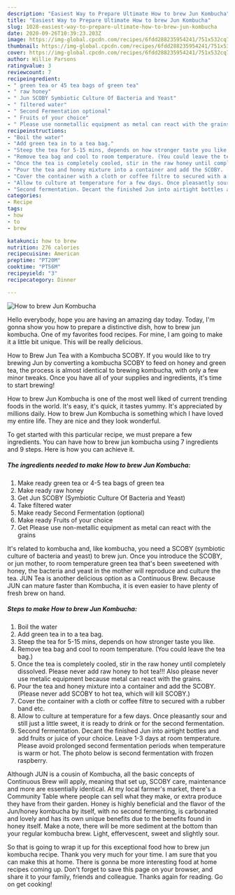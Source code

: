 ```yaml
---
description: "Easiest Way to Prepare Ultimate How to brew Jun Kombucha"
title: "Easiest Way to Prepare Ultimate How to brew Jun Kombucha"
slug: 1028-easiest-way-to-prepare-ultimate-how-to-brew-jun-kombucha
date: 2020-09-26T10:39:23.203Z
image: https://img-global.cpcdn.com/recipes/6fdd288235954241/751x532cq70/how-to-brew-jun-kombucha-recipe-main-photo.jpg
thumbnail: https://img-global.cpcdn.com/recipes/6fdd288235954241/751x532cq70/how-to-brew-jun-kombucha-recipe-main-photo.jpg
cover: https://img-global.cpcdn.com/recipes/6fdd288235954241/751x532cq70/how-to-brew-jun-kombucha-recipe-main-photo.jpg
author: Willie Parsons
ratingvalue: 3
reviewcount: 7
recipeingredient:
- " green tea or 45 tea bags of green tea"
- " raw honey"
- " Jun SCOBY Symbiotic Culture Of Bacteria and Yeast"
- " filtered water"
- " Second Fermentation optional"
- " Fruits of your choice"
- " Please use nonmetallic equipment as metal can react with the grains"
recipeinstructions:
- "Boil the water"
- "Add green tea in to a tea bag."
- "Steep the tea for 5-15 mins, depends on how stronger taste you like."
- "Remove tea bag and cool to room temperature. (You could leave the tea bag.)"
- "Once the tea is completely cooled, stir in the raw honey until completely dissolved. Please never add raw honey to hot tea!!! Also please never use metalic equipment because metal can react with the grains."
- "Pour the tea and honey mixture into a container and add the SCOBY. (Please never add SCOBY to hot tea, which will kill SCOBY.)"
- "Cover the container with a cloth or coffee filtre to secured with a rubber band etc."
- "Allow to culture at temperature for a few days. Once pleasantly sour and still just a little sweet, it is ready to drink or for the second fermentation."
- "Second fermentation. Decant the finished Jun into airtight bottles and add fruits or juice of your choice. Leave 1-3 days at room temperature. Please avoid prolonged second fermentation periods when temperature is warm or hot. The photo below is second fermentation with frozen raspberry."
categories:
- Recipe
tags:
- how
- to
- brew

katakunci: how to brew 
nutrition: 276 calories
recipecuisine: American
preptime: "PT20M"
cooktime: "PT56M"
recipeyield: "3"
recipecategory: Dinner

---
```



![How to brew Jun Kombucha](https://img-global.cpcdn.com/recipes/6fdd288235954241/751x532cq70/how-to-brew-jun-kombucha-recipe-main-photo.jpg)

Hello everybody, hope you are having an amazing day today. Today, I'm gonna show you how to prepare a distinctive dish, how to brew jun kombucha. One of my favorites food recipes. For mine, I am going to make it a little bit unique. This will be really delicious.

How to Brew Jun Tea with a Kombucha SCOBY. If you would like to try brewing Jun by converting a kombucha SCOBY to feed on honey and green tea, the process is almost identical to brewing kombucha, with only a few minor tweaks. Once you have all of your supplies and ingredients, it&#39;s time to start brewing!

How to brew Jun Kombucha is one of the most well liked of current trending foods in the world. It's easy, it's quick, it tastes yummy. It's appreciated by millions daily. How to brew Jun Kombucha is something which I have loved my entire life. They are nice and they look wonderful.


To get started with this particular recipe, we must prepare a few ingredients. You can have how to brew jun kombucha using 7 ingredients and 9 steps. Here is how you can achieve it.

<!--inarticleads1-->

##### The ingredients needed to make How to brew Jun Kombucha:

1. Make ready  green tea or 4-5 tea bags of green tea
1. Make ready  raw honey
1. Get  Jun SCOBY (Symbiotic Culture Of Bacteria and Yeast)
1. Take  filtered water
1. Make ready  Second Fermentation (optional)
1. Make ready  Fruits of your choice
1. Get  Please use non-metallic equipment as metal can react with the grains


It&#39;s related to kombucha and, like kombucha, you need a SCOBY (symbiotic culture of bacteria and yeast) to brew jun. Once you introduce the SCOBY, or jun mother, to room temperature green tea that&#39;s been sweetened with honey, the bacteria and yeast in the mother will reproduce and culture the tea. JUN Tea is another delicious option as a Continuous Brew. Because JUN can mature faster than Kombucha, it is even easier to have plenty of fresh brew on hand. 

<!--inarticleads2-->

##### Steps to make How to brew Jun Kombucha:

1. Boil the water
1. Add green tea in to a tea bag.
1. Steep the tea for 5-15 mins, depends on how stronger taste you like.
1. Remove tea bag and cool to room temperature. (You could leave the tea bag.)
1. Once the tea is completely cooled, stir in the raw honey until completely dissolved. Please never add raw honey to hot tea!!! Also please never use metalic equipment because metal can react with the grains.
1. Pour the tea and honey mixture into a container and add the SCOBY. (Please never add SCOBY to hot tea, which will kill SCOBY.)
1. Cover the container with a cloth or coffee filtre to secured with a rubber band etc.
1. Allow to culture at temperature for a few days. Once pleasantly sour and still just a little sweet, it is ready to drink or for the second fermentation.
1. Second fermentation. Decant the finished Jun into airtight bottles and add fruits or juice of your choice. Leave 1-3 days at room temperature. Please avoid prolonged second fermentation periods when temperature is warm or hot. The photo below is second fermentation with frozen raspberry.


Although JUN is a cousin of Kombucha, all the basic concepts of Continuous Brew will apply, meaning that set up, SCOBY care, maintenance and more are essentially identical. At my local farmer&#39;s market, there&#39;s a Community Table where people can sell what they make, or extra produce they have from their garden. Honey is highly beneficial and the flavor of the Jun/honey kombucha by itself, with no second fermenting, is carbonated and lovely and has its own unique benefits due to the benefits found in honey itself. Make a note, there will be more sediment at the bottom than your regular kombucha brew. Light, effervescent, sweet and slightly sour. 

So that is going to wrap it up for this exceptional food how to brew jun kombucha recipe. Thank you very much for your time. I am sure that you can make this at home. There is gonna be more interesting food at home recipes coming up. Don't forget to save this page on your browser, and share it to your family, friends and colleague. Thanks again for reading. Go on get cooking!
